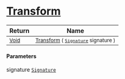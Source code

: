 # [Transform](./Multiply-100663631.md)



| Return | Name | 
| --- | --- | 
| <sub>[Void](https://docs.microsoft.com/en-us/dotnet/api/System.Void)</sub>| <sub>[Transform](./Multiply-100663631.md) ( [`Signature`](./../../Signature.md) signature )</sub>| <br>


#### Parameters
 signature  [`Signature`](./../../Signature.md)